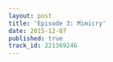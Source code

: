 ```yaml
---
layout: post
title: 'Episode 3: Mimicry'
date: 2015-12-07
published: true
track_id: 221369246
---
```

<div class='list post-player' track='{{page.track_id}}'></div>